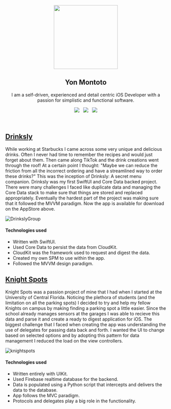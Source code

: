 <p align="center">
  <img src="https://user-images.githubusercontent.com/18172931/73115609-6ecc9680-3ef6-11ea-87be-ece3579bb556.png" width="200" height="200">
</p>
<h2 align="center">Yon Montoto</h2>
<p align="center">I am a self-driven, experienced and detail centric iOS Developer with a passion for simplistic and functional software.</p>
<p align="center">
  <a href="https://www.linkedin.com/in/yonmontoto/"><img src="https://img.shields.io/static/v1?label=LinkedIn&message=yonmontoto&color=blue&style=for-the-badge&logo=linkedin&logoColor=white"></a>&nbsp;&nbsp;
  <a href="https://github.com/Yonodactyl/iOS-Portfolio/files/5539754/YonMontotoResumeFall2020-Redacted.pdf"><img src="https://img.shields.io/static/v1?label=Resume&message=Download%20CV&color=green&style=for-the-badge"></a>&nbsp;&nbsp;
  <a href="https://apps.apple.com/vg/developer/yon-montoto/id1461254488"><img src="https://img.shields.io/static/v1?label=AppStore&message=Yon%20Montoto&color=red&style=for-the-badge&logo=apple&logoColor=white"></a>
</p><br>

## [Drinksly](https://apps.apple.com/us/app/drinksly/id1524569359)

While working at Starbucks I came across some very unique and delicious drinks. Often I never had time to remember the recipes and would just forget about them. Then came along TikTok and the drink creations went through the roof! At a certain point I thought: "Maybe we can reduce the friction from all the incorrect ordering and have a streamlined way to order these drinks?" This was the inception of Drinksly: A secret menu companion. Drinksly was my first SwiftUI and Core Data backed project. There were many challenges I faced like duplicate data and managing the Core Data stack to make sure that things are stored and replaced appropriately. Eventually the hardest part of the project was making sure that it followed the MVVM paradigm. Now the app is available for download on the AppStore above.

![DrinkslyGroup](https://user-images.githubusercontent.com/18172931/106216902-17fd3b00-61a2-11eb-9cdc-a6e9067c705e.png)

#### Technologies used
* Written with SwiftUI.
* Used Core Data to persist the data from CloudKit.
* CloudKit was the framework used to request and digest the data.
* Created my own SPM to use within the app.
* Followed the MVVM design paradigm.

## [Knight Spots](https://apps.apple.com/vg/app/knight-spots/id1461254489)

Knight Spots was a passion project of mine that I had when I started at the University of Central Florida. Noticing the plethora of students (and the limitation on all the parking spots) I decided to try and help my fellow Knights on campus by making finding a parking spot a little easier. Since the school already manages sensors at the garages I was able to recieve this data and parse it and create a ready to digest application for iOS. The biggest challenge that I faced when creating the app was understanding the use of delegates for passing data back and forth. I wanted the UI to change based on selected options and by adopting this pattern for data management I reduced the load on the view controllers.

![knightspots](https://user-images.githubusercontent.com/18172931/106217653-b1791c80-61a3-11eb-88b7-a1da1c7f66b2.png)

#### Technologies used
* Written entirely with UIKit.
* Used Firebase realtime database for the backend.
* Data is populated using a Python script that intercepts and delivers the data to the database.
* App follows the MVC paradigm.
* Protocols and delegates play a big role in the functionality.

